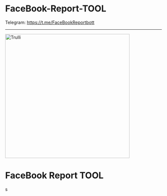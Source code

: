 # FaceBook-Report-TOOL

 Telegram: https://t.me/FaceBookReportbott
<hr>
<img src="https://i.ibb.co/P6WVcQR/facebook-photo-rep.jpg" alt="Trulli" width="400" height="400">

# FaceBook Report TOOL
s
